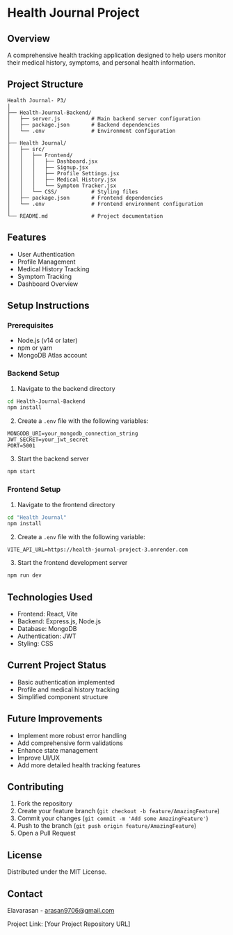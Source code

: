# Health Journal Project

## Overview
A comprehensive health tracking application designed to help users monitor their medical history, symptoms, and personal health information.

## Project Structure
```
Health Journal- P3/
│
├── Health-Journal-Backend/
│   ├── server.js          # Main backend server configuration
│   ├── package.json       # Backend dependencies
│   └── .env               # Environment configuration
│
├── Health Journal/
│   ├── src/
│   │   ├── Frontend/
│   │   │   ├── Dashboard.jsx
│   │   │   ├── Signup.jsx
│   │   │   ├── Profile Settings.jsx
│   │   │   ├── Medical History.jsx
│   │   │   └── Symptom Tracker.jsx
│   │   └── CSS/           # Styling files
│   ├── package.json       # Frontend dependencies
│   └── .env               # Frontend environment configuration
│
└── README.md              # Project documentation
```

## Features
- User Authentication
- Profile Management
- Medical History Tracking
- Symptom Tracking
- Dashboard Overview

## Setup Instructions

### Prerequisites
- Node.js (v14 or later)
- npm or yarn
- MongoDB Atlas account

### Backend Setup
1. Navigate to the backend directory
```bash
cd Health-Journal-Backend
npm install
```

2. Create a `.env` file with the following variables:
```
MONGODB_URI=your_mongodb_connection_string
JWT_SECRET=your_jwt_secret
PORT=5001
```

3. Start the backend server
```bash
npm start
```

### Frontend Setup
1. Navigate to the frontend directory
```bash
cd "Health Journal"
npm install
```

2. Create a `.env` file with the following variable:
```
VITE_API_URL=https://health-journal-project-3.onrender.com
```

3. Start the frontend development server
```bash
npm run dev
```

## Technologies Used
- Frontend: React, Vite
- Backend: Express.js, Node.js
- Database: MongoDB
- Authentication: JWT
- Styling: CSS

## Current Project Status
- Basic authentication implemented
- Profile and medical history tracking
- Simplified component structure

## Future Improvements
- Implement more robust error handling
- Add comprehensive form validations
- Enhance state management
- Improve UI/UX
- Add more detailed health tracking features

## Contributing
1. Fork the repository
2. Create your feature branch (`git checkout -b feature/AmazingFeature`)
3. Commit your changes (`git commit -m 'Add some AmazingFeature'`)
4. Push to the branch (`git push origin feature/AmazingFeature`)
5. Open a Pull Request

## License
Distributed under the MIT License.

## Contact
Elavarasan - arasan9706@gmail.com

Project Link: [Your Project Repository URL]
```
